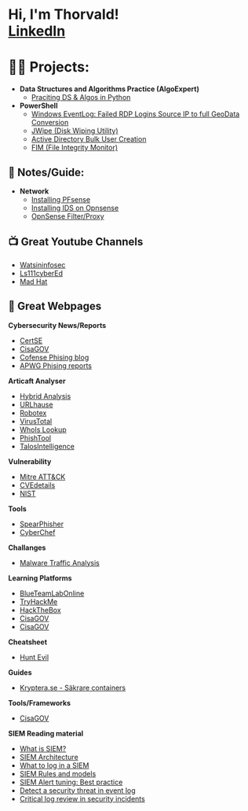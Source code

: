 <h1>Hi, I'm Thorvald! <br/><a href="https://www.linkedin.com/in/thorvald-g-808b98b0/">LinkedIn</a></h1>

<h1>👨‍💻 Projects:</h1>

- <b>Data Structures and Algorithms Practice (AlgoExpert)</b>
  - [Praciting DS & Algos in Python](https://github.com/joshmadakor1/Algorithms-Practice)
- <b>PowerShell</b>
  - [Windows EventLog: Failed RDP Logins Source IP to full GeoData Conversion](https://github.com/joshmadakor1/Sentinel-Lab)
  - [JWipe (Disk Wiping Utility)](https://github.com/joshmadakor1/Jwipe.PowerShell)
  - [Active Directory Bulk User Creation](https://github.com/joshmadakor1/AD_PS)
  - [FIM (File Integrity Monitor)](https://github.com/joshmadakor1/PowerShell-Integrity-FIM)


<h2>📄 Notes/Guide:</h2>

- <b>Network</b>
  - [Installing PFsense](https://github.com/tg222eu/PFsenseInstallation/tree/main)
  - [Installing IDS on Opnsense](https://github.com/tg222eu/OpnsenseSuricata/tree/main)
  - [OpnSense Filter/Proxy](https://github.com/tg222eu/OpnSenseProxy)
<h2>📺 Great Youtube Channels</h2>

- [Watsininfosec](https://www.youtube.com/@WatsonInfosec)
- [Ls111cyberEd](https://www.youtube.com/@ls111cyberEd)
- [Mad Hat](https://www.youtube.com/@madhatistaken)

<h2>🔗 Great Webpages</h2>

<b>Cybersecurity News/Reports</b>
  - [CertSE](https://https://www.cert.se/)
  - [CisaGOV](https://www.cisa.gov/)
  - [Cofense Phising blog](https://cofense.com/blog/)
  - [APWG Phising reports](https://apwg.org/resources/)

<b>Articaft Analyser</b>
  - [Hybrid Analysis](https://www.hybrid-analysis.com/)
  - [URLhause](https://urlhaus.abuse.ch/)
  - [Robotex](https://www.robtex.com/)
  - [VirusTotal](https://www.virustotal.com/gui/home/upload)
  - [WhoIs Lookup](https://whois.domaintools.com/)
  - [PhishTool](https://www.phishtool.com/)
  - [TalosIntelligence](https://www.talosintelligence.com/talos_file_reputation)

<b>Vulnerability</b>
  - [Mitre ATT&CK](https://attack.mitre.org/)
  - [CVEdetails](https://www.cvedetails.com/)
  - [NIST](https://nvd.nist.gov/vuln)

<b>Tools</b>
  - [SpearPhisher](https://github.com/giuliacassara/awesome-social-engineering)
  - [CyberChef](https://gchq.github.io/CyberChef/)

<b>Challanges</b>
  - [Malware Traffic Analysis](https://www.malware-traffic-analysis.net/)

<b>Learning Platforms</b>
  - [BlueTeamLabOnline](https://blueteamlabs.online/)
  - [TryHackMe](https://tryhackme.com/)
  - [HackTheBox](https://www.hackthebox.com/)
  - [CisaGOV](https://www.cisa.gov/)
  - [CisaGOV](https://www.cisa.gov/)

<b>Cheatsheet</b>
  - [Hunt Evil](https://www.sans.org/posters/hunt-evil/)

<b>Guides</b>
- [Kryptera.se - Säkrare containers](https://kryptera.se/guide-till-sakrare-containers/)

<b>Tools/Frameworks</b>
  - [CisaGOV](https://www.cisa.gov/)

<b>SIEM Reading material</b>
  - [What is SIEM?](https://www.varonis.com/blog/what-is-siem)
  - [SIEM Architecture](https://www.exabeam.com/explainers/siem/siem-architecture/)
  - [What to log in a SIEM](https://cybersecurity.att.com/blogs/security-essentials/what-kind-of-logs-for-effective-siem-implementation)
  - [SIEM Rules and models](https://www.exabeam.com/siem/siem-threat-detection-rules-or-models/)
  - [SIEM Alert tuning: Best practice](https://www.redlegg.com/blog/siem-alert)
  - [Detect a security threat in event log](https://blog.netwrix.com/2014/12/03/detecting-a-security-threat-in-event-logs/)
  - [Critical log review in security incidents](https://zeltser.com/security-incident-log-review-checklist/)

